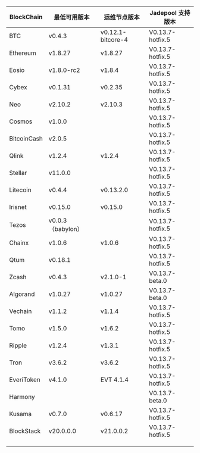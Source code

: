 | BlockChain  | 最低可用版本| 运维节点版本 | Jadepool 支持版本 |
| ----------- | ---------- | ---------- | ---------- |
| BTC         | v0.4.3    |    v0.12.1-bitcore-4  | V0.13.7-hotfix.5 |
| Ethereum    | v1.8.27     |     	v1.8.27 | V0.13.7-hotfix.5 |
| Eosio       | v1.8.0-rc2 | v1.8.4 | V0.13.7-hotfix.5 |
| Cybex       | v0.1.31    |   	v0.2.35  | V0.13.7-hotfix.5 |
| Neo         | v2.10.2    |    	v2.10.3 | V0.13.7-hotfix.5    |
| Cosmos      | v1.0.0     |      | V0.13.7-hotfix.5 |
| BitcoinCash | v2.0.5     |      | V0.13.7-hotfix.5 |
| Qlink       | v1.2.4     |  	v1.2.4    | V0.13.7-hotfix.5 |
| Stellar     | v11.0.0    |     | V0.13.7-hotfix.5 |
| Litecoin    | v0.4.4     |   v0.13.2.0   | V0.13.7-hotfix.5 |
| Irisnet     | v0.15.0    |  v0.15.0	   | V0.13.7-hotfix.5 |
| Tezos       | v0.0.3 （babylon）   |      | V0.13.7-hotfix.5 |
| Chainx      | v1.0.6     |  v1.0.6    | V0.13.7-hotfix.5 |
| Qtum        | v0.18.1    |     | V0.13.7-hotfix.5 |
| Zcash       | v0.4.3     |   	v2.1.0-1   | V0.13.7-beta.0 |
| Algorand    | v1.0.27    |  v1.0.27    | V0.13.7-beta.0 |
| Vechain     | v1.1.2     |  v1.1.4    | V0.13.7-hotfix.5 |
| Tomo        | v1.5.0     |   v1.6.2   | V0.13.7-hotfix.5 |
| Ripple      | v1.2.4     |  	v1.3.1    | V0.13.7-hotfix.5 |
| Tron        | v3.6.2 |     	v3.6.2       | V0.13.7-hotfix.5 |
| EveriToken  | v4.1.0 |     EVT 4.1.4       | V0.13.7-hotfix.5 |
| Harmony     |            |            | V0.13.7-beta.0 |
| Kusama      | v0.7.0     |  v0.6.17    | V0.13.7-hotfix.5 |
| BlockStack  | v20.0.0.0 |     	v21.0.0.2       | V0.13.7-hotfix.5 |
|             |            |            |            |
|             |            |            |            |
|             |            |            |            |
